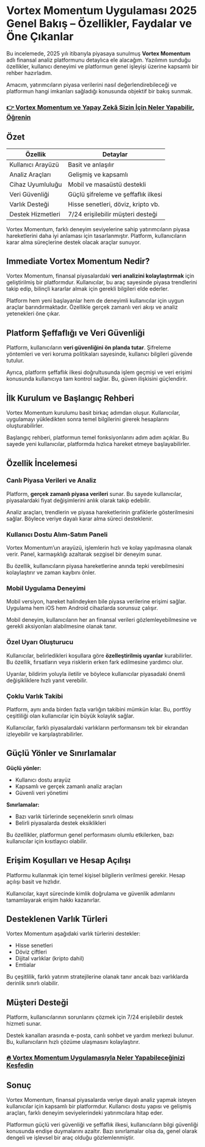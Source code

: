# Vortex Momentum Uygulaması 2025 Genel Bakış – Özellikler, Faydalar ve Öne Çıkanlar
 

Bu incelemede, 2025 yılı itibarıyla piyasaya sunulmuş **Vortex Momentum** adlı finansal analiz platformunu detaylıca ele alacağım. Yazılımın sunduğu özellikler, kullanıcı deneyimi ve platformun genel işleyişi üzerine kapsamlı bir rehber hazırladım. 

Amacım, yatırımcıların piyasa verilerini nasıl değerlendirebileceği ve platformun hangi imkanları sağladığı konusunda objektif bir bakış sunmak.

### [👉  Vortex Momentum ve Yapay Zekâ Sizin İçin Neler Yapabilir, Öğrenin](https://t.co/iTYRtyl9hs)
## Özet

| Özellik                 | Detaylar                                 |
|-------------------------|-----------------------------------------|
| Kullanıcı Arayüzü       | Basit ve anlaşılır                       |
| Analiz Araçları         | Gelişmiş ve kapsamlı                     |
| Cihaz Uyumluluğu        | Mobil ve masaüstü destekli               |
| Veri Güvenliği          | Güçlü şifreleme ve şeffaflık ilkesi     |
| Varlık Desteği          | Hisse senetleri, döviz, kripto vb.      |
| Destek Hizmetleri       | 7/24 erişilebilir müşteri desteği        |

Vortex Momentum, farklı deneyim seviyelerine sahip yatırımcıların piyasa hareketlerini daha iyi anlaması için tasarlanmıştır. Platform, kullanıcıların karar alma süreçlerine destek olacak araçlar sunuyor.

## Immediate Vortex Momentum Nedir?

Vortex Momentum, finansal piyasalardaki **veri analizini kolaylaştırmak** için geliştirilmiş bir platformdur. Kullanıcılar, bu araç sayesinde piyasa trendlerini takip edip, bilinçli kararlar almak için gerekli bilgileri elde ederler.

Platform hem yeni başlayanlar hem de deneyimli kullanıcılar için uygun araçlar barındırmaktadır. Özellikle gerçek zamanlı veri akışı ve analiz yetenekleri öne çıkar.

## Platform Şeffaflığı ve Veri Güvenliği

Platform, kullanıcıların **veri güvenliğini ön planda tutar**. Şifreleme yöntemleri ve veri koruma politikaları sayesinde, kullanıcı bilgileri güvende tutulur. 

Ayrıca, platform şeffaflık ilkesi doğrultusunda işlem geçmişi ve veri erişimi konusunda kullanıcıya tam kontrol sağlar. Bu, güven ilişkisini güçlendirir.

## İlk Kurulum ve Başlangıç Rehberi

Vortex Momentum kurulumu basit birkaç adımdan oluşur. Kullanıcılar, uygulamayı yükledikten sonra temel bilgilerini girerek hesaplarını oluşturabilirler.

Başlangıç rehberi, platformun temel fonksiyonlarını adım adım açıklar. Bu sayede yeni kullanıcılar, platformda hızlıca hareket etmeye başlayabilirler.

## Özellik İncelemesi

### Canlı Piyasa Verileri ve Analiz

Platform, **gerçek zamanlı piyasa verileri** sunar. Bu sayede kullanıcılar, piyasalardaki fiyat değişimlerini anlık olarak takip edebilir.

Analiz araçları, trendlerin ve piyasa hareketlerinin grafiklerle gösterilmesini sağlar. Böylece veriye dayalı karar alma süreci desteklenir.

### Kullanıcı Dostu Alım-Satım Paneli

Vortex Momentum’un arayüzü, işlemlerin hızlı ve kolay yapılmasına olanak verir. Panel, karmaşıklığı azaltarak sezgisel bir deneyim sunar.

Bu özellik, kullanıcıların piyasa hareketlerine anında tepki verebilmesini kolaylaştırır ve zaman kaybını önler.

### Mobil Uygulama Deneyimi

Mobil versiyon, hareket halindeyken bile piyasa verilerine erişimi sağlar. Uygulama hem iOS hem Android cihazlarda sorunsuz çalışır.

Mobil deneyim, kullanıcıların her an finansal verileri gözlemleyebilmesine ve gerekli aksiyonları alabilmesine olanak tanır.

### Özel Uyarı Oluşturucu

Kullanıcılar, belirledikleri koşullara göre **özelleştirilmiş uyarılar** kurabilirler. Bu özellik, fırsatların veya risklerin erken fark edilmesine yardımcı olur.

Uyarılar, bildirim yoluyla iletilir ve böylece kullanıcılar piyasadaki önemli değişikliklere hızlı yanıt verebilir.

### Çoklu Varlık Takibi

Platform, aynı anda birden fazla varlığın takibini mümkün kılar. Bu, portföy çeşitliliği olan kullanıcılar için büyük kolaylık sağlar.

Kullanıcılar, farklı piyasalardaki varlıkların performansını tek bir ekrandan izleyebilir ve karşılaştırabilirler.

## Güçlü Yönler ve Sınırlamalar

**Güçlü yönler:**

- Kullanıcı dostu arayüz  
- Kapsamlı ve gerçek zamanlı analiz araçları  
- Güvenli veri yönetimi  

**Sınırlamalar:**

- Bazı varlık türlerinde seçeneklerin sınırlı olması  
- Belirli piyasalarda destek eksiklikleri  

Bu özellikler, platformun genel performasını olumlu etkilerken, bazı kullanıcılar için kısıtlayıcı olabilir.

## Erişim Koşulları ve Hesap Açılışı

Platformu kullanmak için temel kişisel bilgilerin verilmesi gerekir. Hesap açılışı basit ve hızlıdır.

Kullanıcılar, kayıt sürecinde kimlik doğrulama ve güvenlik adımlarını tamamlayarak erişim hakkı kazanırlar.

## Desteklenen Varlık Türleri

Vortex Momentum aşağıdaki varlık türlerini destekler:

- Hisse senetleri  
- Döviz çiftleri  
- Dijital varlıklar (kripto dahil)  
- Emtialar  

Bu çeşitlilik, farklı yatırım stratejilerine olanak tanır ancak bazı varlıklarda derinlik sınırlı olabilir.

## Müşteri Desteği

Platform, kullanıcılarının sorunlarını çözmek için 7/24 erişilebilir destek hizmeti sunar. 

Destek kanalları arasında e-posta, canlı sohbet ve yardım merkezi bulunur. Bu, kullanıcıların hızlı çözüme ulaşmasını kolaylaştırır.

### [🔥 Vortex Momentum Uygulamasıyla Neler Yapabileceğinizi Keşfedin](https://t.co/iTYRtyl9hs)
## Sonuç

Vortex Momentum, finansal piyasalarda veriye dayalı analiz yapmak isteyen kullanıcılar için kapsamlı bir platformdur. Kullanıcı dostu yapısı ve gelişmiş araçları, farklı deneyim seviyelerindeki yatırımcılara hitap eder.

Platformun güçlü veri güvenliği ve şeffaflık ilkesi, kullanıcıların bilgi güvenliği konusunda endişe duymalarını azaltır. Bazı sınırlamalar olsa da, genel olarak dengeli ve işlevsel bir araç olduğu gözlemlenmiştir.